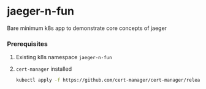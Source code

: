 # jaeger-n-fun
Bare minimum k8s app to demonstrate core concepts of jaeger

### Prerequisites

1. Existing k8s namespace `jaeger-n-fun`

2. `cert-manager` installed 
    ```bash
    kubectl apply -f https://github.com/cert-manager/cert-manager/releases/download/v1.11.0/cert-manager.yaml
    ```